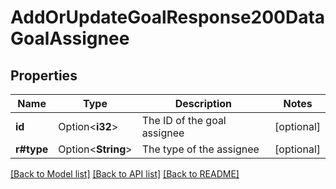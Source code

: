 # AddOrUpdateGoalResponse200DataGoalAssignee

## Properties

Name | Type | Description | Notes
------------ | ------------- | ------------- | -------------
**id** | Option<**i32**> | The ID of the goal assignee | [optional]
**r#type** | Option<**String**> | The type of the assignee | [optional]

[[Back to Model list]](../README.md#documentation-for-models) [[Back to API list]](../README.md#documentation-for-api-endpoints) [[Back to README]](../README.md)


